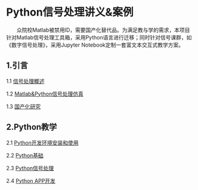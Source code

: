 # Python信号处理讲义&案例
&emsp;&emsp;众院校Matlab被禁用ID，需要国产化替代品。为满足教与学的需求，本项目针对Matlab信号处理工具箱，采用Python语言进行迁移；同时针对信号课群，如《数字信号处理》，采用Jupyter Notebook定制一套富文本交互式教学方案。

## 1.引言

1.1 [信号处理概述](https://github.com/mmaayybelin/signal-processing_python/blob/main/%E8%AE%B2%E4%B9%89/%E4%BF%A1%E5%8F%B7%E5%A4%84%E7%90%86%E6%A6%82%E8%BF%B0.md)

1.2 [Matlab&Python信号处理仿真](https://github.com/mmaayybelin/signal-processing_python/blob/main/%E8%AE%B2%E4%B9%89/Matlab&Python%E4%BF%A1%E5%8F%B7%E5%A4%84%E7%90%86%E4%BB%BF%E7%9C%9F.md)

1.3 [国产化研究](https://github.com/mmaayybelin/signal-processing_python/blob/main/%E8%AE%B2%E4%B9%89/%E5%9B%BD%E4%BA%A7%E5%8C%96%E7%A0%94%E7%A9%B6.md)

## 2.Python教学

2.1 [Python开发环境安装和使用](https://github.com/mmaayybelin/signal-processing_python/blob/main/%E8%AE%B2%E4%B9%89/Python%E5%BC%80%E5%8F%91%E7%8E%AF%E5%A2%83%E5%AE%89%E8%A3%85%E5%92%8C%E4%BD%BF%E7%94%A8.md)

2.2 [Python基础](https://github.com/mmaayybelin/signal-processing_python/blob/main/%E8%AE%B2%E4%B9%89/Python%E5%9F%BA%E7%A1%80.md)

2.3 [Python信号处理](https://github.com/mmaayybelin/signal-processing_python/blob/main/%E8%AE%B2%E4%B9%89/%E6%95%B0%E5%AD%97%E4%BF%A1%E5%8F%B7%E5%A4%84%E7%90%86%E7%9A%84Python%E5%AE%9E%E7%8E%B0/%E6%95%B0%E5%AD%97%E4%BF%A1%E5%8F%B7%E5%A4%84%E7%90%86%E7%9A%84Python%E5%AE%9E%E7%8E%B0.md)

2.4 [Python APP开发](https://github.com/mmaayybelin/signal-processing_python/blob/main/%E8%AE%B2%E4%B9%89/Python%E5%BC%80%E5%8F%91APP%E5%9F%BA%E7%A1%80.md)

